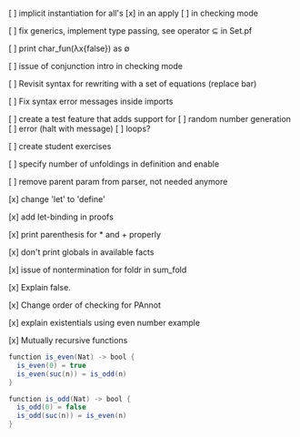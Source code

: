 [ ] implicit instantiation for all's
  [x] in an apply
  [ ] in checking mode

[ ] fix generics, implement type passing, see operator ⊆ in Set.pf

[ ] print char_fun(λx{false}) as ∅

[ ] issue of conjunction intro in checking mode

[ ] Revisit syntax for rewriting with a set of equations (replace bar)

[ ] Fix syntax error messages inside imports

[ ] create a test feature that adds support for
	[ ] random number generation
	[ ] error (halt with message)
	[ ] loops?

[ ] create student exercises

[ ] specify number of unfoldings in definition and enable

[ ] remove parent param from parser, not needed anymore

[x] change 'let' to 'define'

[x] add let-binding in proofs

[x] print parenthesis for * and + properly

[x] don't print globals in available facts

[x] issue of nontermination for foldr in sum_fold

[x] Explain false.

[x] Change order of checking for PAnnot

[x] explain existentials using even number example

[x] Mutually recursive functions

``` {.java file=ex/even_odd.pf}
function is_even(Nat) -> bool {
  is_even(0) = true
  is_even(suc(n)) = is_odd(n)
}

function is_odd(Nat) -> bool {
  is_odd(0) = false
  is_odd(suc(n)) = is_even(n)
}
```




